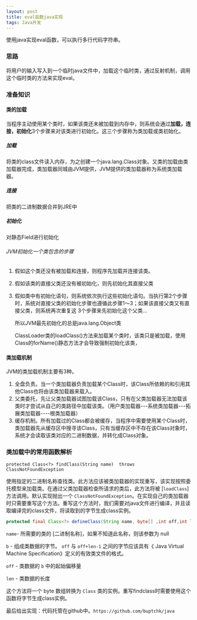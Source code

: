```yaml
---
layout: post
title: eval函数java实现
tags: Java开发
---
```




使用java实现eval函数，可以执行多行代码字符串。

### 思路

将用户的输入写入到一个临时java文件中，加载这个临时类，通过反射机制，调用这个临时类的方法来实现eval。

### 准备知识

#### 类的加载

当程序主动使用某个类时，如果该类还未被加载到内存中，则系统会通过**加载，连接，初始化**3个步骤来对该类进行初始化。这三个步骤称为类加载或类初始化。

##### 加载

将类的class文件读入内存，为之创建一个java.lang.Class对象。又类的加载由类加载器完成，类加载器同城由JVM提供，JVM提供的类加载器称为系统类加载器。

##### 连接

把类的二进制数据合并到JRE中

##### 初始化

对静态Field进行初始化

###### JVM初始化一个类包含的步骤

1. 假如这个类还没有被加载和连接，则程序先加载并连接该类。

2. 假如该类的直接父类还没有被初始化，则先初始化其直接父类

3. 假如类中有初始化语句，则系统依次执行这些初始化语句。当执行第2个步骤时，系统对直接父类的初始化步骤也遵循此步骤1～3；如果该直接父类又有直接父类，则系统再次重复这 3个步骤来先初始化这个父类…

   所以JVM最先初始化的总是java.lang.Object类

   ClassLoader类的loadClass()方法来加载某个类时，该类只是被加载，使用Class的forName()静态方法才会导致强制初始化该类，

#### 类加载机制

JVM的类加载机制主要有3种。

1. 全盘负责。当一个类加载器负责加载某个Class时，该Class所依赖的和引用其他Class也将由该类加载器来载入。
2. 父类委托，先让父类加载器试图加载该Class，只有在父类加载器无法加载该类时才尝试从自己的类路径中加载该类。（用户类加载器---系统类加载器---拓展类加载器----根类加载器）
3. 缓存机制。所有加载过的Class都会被缓存，当程序中需要使用某个Class时，类加载器先从缓存区中搜寻该Class，只有当缓存区中不存在该Class对象时，系统才会读取该类对应的二进制数据，并转化成Class对象。

### 类加载中的常用函数解析

```
protected Class<?> findClass(String name)  throws ClassNotFoundException
```

使用指定的二进制名称查找类。此方法应该被类加载器的实现重写，该实现按照委托模型来加载类。在通过父类加载器检查所请求的类后，此方法将被 [`loadClass`] 方法调用。默认实现抛出一个 `ClassNotFoundException`。在实现自己的类加载器时只需要重写这个方法。重写这个方法时，我们需要对java文件进行编译，并且读取编译完的class文件，将读取到的字节生成class实例。

```java
protected final Class<?> defineClass(String name, byte[] ,int off,int len)throws ClassFormatError
```

`name`- 所需要的类的 [二进制名称]，如果不知道此名称，则该参数为 null

`b` - 组成类数据的字节。 `off` 与 `off+len-1` 之间的字节应该具有《 Java Virtual Machine Specification》定义的有效类文件的格式。

`off` - 类数据的 `b` 中的起始偏移量

`len` - 类数据的长度

这个方法将一个 byte 数组转换为 `Class` 类的实例。重写findclass时需要使用这个函数将字节生成class实例。



最后给出实现：代码托管在github中。`https://github.com/buptchk/java`